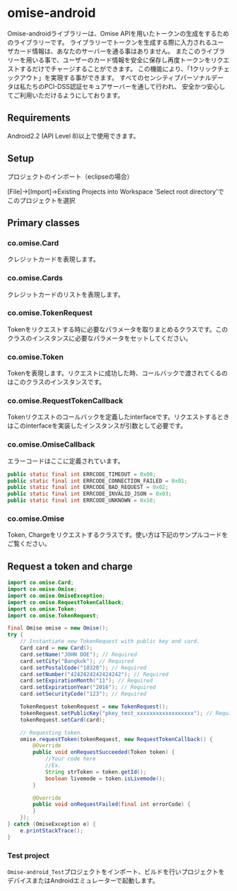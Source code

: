 # omise-android
Omise-androidライブラリーは、Omise APIを用いたトークンの生成をするためのライブラリーです。
ライブラリーでトークンを生成する際に入力されるユーザカード情報は、あなたのサーバーを通る事はありません。
またこのライブラリーを用いる事で、ユーザーのカード情報を安全に保存し再度トークンをリクエストするだけでチャージすることができます。
この機能により、「1クリックチェックアウト」を実現する事ができます。
すべてのセンシティブパーソナルデータは私たちのPCI-DSS認証セキュアサーバーを通して行われ、
安全かつ安心してご利用いただけるようにしております。

## Requirements
Android2.2 (API Level 8)以上で使用できます。

## Setup

プロジェクトのインポート（eclipseの場合）　　

[File]->[Import]->Existing Projects into Workspace
'Select root directory'でこのプロジェクトを選択

## Primary classes
### co.omise.Card
クレジットカードを表現します。

### co.omise.Cards
クレジットカードのリストを表現します。

### co.omise.TokenRequest
Tokenをリクエストする時に必要なパラメータを取りまとめるクラスです。このクラスのインスタンスに必要なパラメータをセットしてください。

### co.omise.Token
Tokenを表現します。リクエストに成功した時、コールバックで渡されてくるのはこのクラスのインスタンスです。

### co.omise.RequestTokenCallback
Tokenリクエストのコールバックを定義したinterfaceです。リクエストするときはこのinterfaceを実装したインスタンスが引数として必要です。

### co.omise.OmiseCallback
エラーコードはここに定義されています。

```java
public static final int ERRCODE_TIMEOUT = 0x00;
public static final int ERRCODE_CONNECTION_FAILED = 0x01;
public static final int ERRCODE_BAD_REQUEST = 0x02;
public static final int ERRCODE_INVALID_JSON = 0x03;
public static final int ERRCODE_UNKNOWN = 0x10;
```

### co.omise.Omise
Token, Chargeをリクエストするクラスです。使い方は下記のサンプルコードをご覧ください。

## Request a token and charge

```java
import co.omise.Card;
import co.omise.Omise;
import co.omise.OmiseException;
import co.omise.RequestTokenCallback;
import co.omise.Token;
import co.omise.TokenRequest;

final Omise omise = new Omise();
try {
    // Instantiate new TokenRequest with public key and card.
    Card card = new Card();
    card.setName("JOHN DOE"); // Required
    card.setCity("Bangkok"); // Required
    card.setPostalCode("10320"); // Required
    card.setNumber("4242424242424242"); // Required
    card.setExpirationMonth("11"); // Required
    card.setExpirationYear("2016"); // Required
    card.setSecurityCode("123"); // Required

    TokenRequest tokenRequest = new TokenRequest();
    tokenRequest.setPublicKey("pkey_test_xxxxxxxxxxxxxxxxxx"); // Required
    tokenRequest.setCard(card);

    // Requesting token.
    omise.requestToken(tokenRequest, new RequestTokenCallback() {
        @Override
        public void onRequestSucceeded(Token token) {
            //Your code here
            //Ex.
            String strToken = token.getId();
            boolean livemode = token.isLivemode();
        }

        @Override
        public void onRequestFailed(final int errorCode) {
        }
    });
} catch (OmiseException e) {
    e.printStackTrace();
}
```

### Test project
`Omise-android_Test`プロジェクトをインポート、ビルドを行いプロジェクトをデバイスまたはAndroidエミュレーターで起動します。
